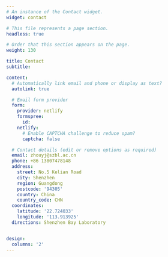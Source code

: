 ```yaml
---
# An instance of the Contact widget.
widget: contact

# This file represents a page section.
headless: true

# Order that this section appears on the page.
weight: 130

title: Contact
subtitle:

content:
  # Automatically link email and phone or display as text?
  autolink: true

  # Email form provider
  form:
    provider: netlify
    formspree:
      id:
    netlify:
      # Enable CAPTCHA challenge to reduce spam?
      captcha: false

  # Contact details (edit or remove options as required)
  email: zhouyj@szbl.ac.cn
  phone: +86 13807478148
  address:
    street: No.5 Kelian Road
    city: Shenzhen
    region: Guangdong
    postcode: '94305'
    country: China
    country_code: CHN
  coordinates:
    latitude: '22.724033'
    longitude: '113.913925'
  directions: Shenzhen Bay Laboratory 


design:
  columns: '2'
---
```

